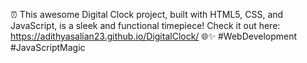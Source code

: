 ⏰ This awesome Digital Clock project, built with HTML5, CSS, and JavaScript, is a sleek and functional timepiece! Check it out here: https://adithyasalian23.github.io/DigitalClock/ 🌐✨ #WebDevelopment #JavaScriptMagic
